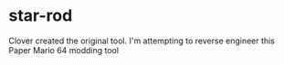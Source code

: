 # star-rod
Clover created the original tool. I'm attempting to reverse engineer this Paper Mario 64 modding tool
